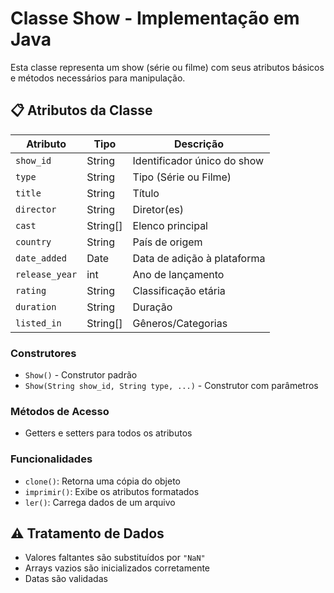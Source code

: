 # Classe Show - Implementação em Java

Esta classe representa um show (série ou filme) com seus atributos básicos e métodos necessários para manipulação.

## 📋 Atributos da Classe

| Atributo       | Tipo       | Descrição                          |
|----------------|------------|------------------------------------|
| `show_id`      | String     | Identificador único do show        |
| `type`         | String     | Tipo (Série ou Filme)              |
| `title`        | String     | Título                             |
| `director`     | String     | Diretor(es)                        |
| `cast`         | String[]   | Elenco principal                   |
| `country`      | String     | País de origem                     |
| `date_added`   | Date       | Data de adição à plataforma        |
| `release_year` | int        | Ano de lançamento                  |
| `rating`       | String     | Classificação etária               |
| `duration`     | String     | Duração                            |
| `listed_in`    | String[]   | Gêneros/Categorias                 |

### Construtores
- `Show()` - Construtor padrão
- `Show(String show_id, String type, ...)` - Construtor com parâmetros

### Métodos de Acesso
- Getters e setters para todos os atributos

### Funcionalidades
- `clone()`: Retorna uma cópia do objeto
- `imprimir()`: Exibe os atributos formatados
- `ler()`: Carrega dados de um arquivo

## ⚠️ Tratamento de Dados
- Valores faltantes são substituídos por `"NaN"`
- Arrays vazios são inicializados corretamente
- Datas são validadas

